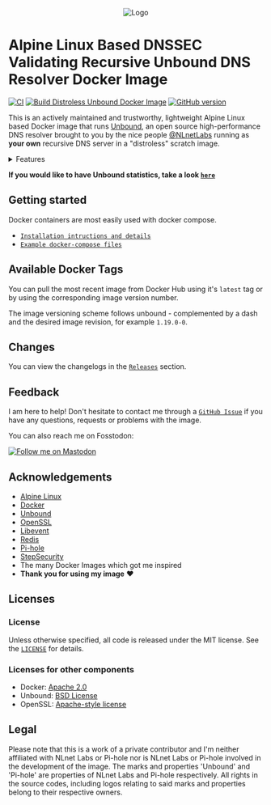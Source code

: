<p align="center">
    <img src="https://repository-images.githubusercontent.com/440215882/b79c7ae3-c3d4-4a6a-a1d7-d27fa626754b" alt="Logo">
</p>

# Alpine Linux Based DNSSEC Validating Recursive Unbound DNS Resolver Docker Image

[![CI](https://img.shields.io/github/actions/workflow/status/madnuttah/unbound-docker/cd.yaml?branch=main&label=CD&style=flat-square)](https://github.com/madnuttah/unbound-docker/blob/main/.github/workflows/cd.yaml)
[![Build Distroless Unbound Docker Image](https://img.shields.io/github/actions/workflow/status/madnuttah/unbound-docker/build-unbound.yaml?branch=main&label=madnuttah/unbound%20build%20status&style=flat-square)](https://github.com/madnuttah/unbound-docker/blob/main/.github/workflows/build-unbound.yaml)
[![GitHub version](https://img.shields.io/github/v/release/madnuttah/unbound-docker?include_prereleases&style=flat-square)](https://github.com/madnuttah/unbound-docker/releases)

This is an actively maintained and trustworthy, lightweight Alpine Linux based Docker image that runs [Unbound](https://unbound.net), an open source high-performance DNS resolver brought to you by the nice people [@NLnetLabs](https://github.com/NLnetLabs) running as **your own** recursive DNS server in a "distroless" scratch image.

<details> 
    
  <summary>Features</summary><br>
    
| Feature                                  | Supported          |
| ---------------------------------------- | ------------------ |
| Minimalist distroless scratch image      | :white_check_mark: |
| Unprivileged user                        | :white_check_mark: |
| Libevent                                 | :white_check_mark: |
| DNSSEC                                   | :white_check_mark: |
| DNSCrypt                                 | :white_check_mark: |
| DNSTap                                   | :white_check_mark: |
| DNS64                                    | :white_check_mark: |
| Draft-0x20 (caps-for-id: yes)            | :white_check_mark: |    
| DNS over HTTPS                           | :white_check_mark: |
| DNS over TLS                             | :white_check_mark: |
| QName Minimization                       | :white_check_mark: |
| Auth. zones with local copy of root zone | :white_check_mark: |
| Aggressive use of DNSSEC-Validated Cache | :white_check_mark: |
| Response Policy Zones                    | :white_check_mark: |
| Redis                                    | :white_check_mark: |
| Python                                   | :x:                |
| EDNS Client Subnet                       | :x:                |
| Optional Healthcheck                     | :white_check_mark: |
| Optional Statistics                      | :white_check_mark: |

</details>

**If you would like to have Unbound statistics, take a look [`here`](https://github.com/madnuttah/unbound-docker-stats)**

## Getting started

Docker containers are most easily used with docker compose.

 - [`Installation intructions and details`](https://github.com/madnuttah/unbound-docker/blob/main/doc/DETAILS.md)
 - [`Example docker-compose files`](https://github.com/madnuttah/unbound-docker/tree/main/doc/examples)

## Available Docker Tags

You can pull the most recent image from Docker Hub using it's `latest` tag or by using the corresponding image version number. 

The image versioning scheme follows unbound - complemented by a dash and the desired image revision, for example `1.19.0-0`.
    
## Changes
    
You can view the changelogs in the [`Releases`](https://github.com/madnuttah/unbound-docker/releases) section.

## Feedback

I am here to help! Don't hesitate to contact me through a [`GitHub Issue`](https://github.com/madnuttah/unbound-docker/issues) if you have any questions, requests or problems with the image. 

You can also reach me on Fosstodon: 

[![Follow me on Mastodon](https://img.shields.io/mastodon/follow/107779375129112763?domain=https%3A%2F%2Ffosstodon.org%2F&style=social)](https://fosstodon.org/@madnuttah)

## Acknowledgements

- [Alpine Linux](https://www.alpinelinux.org/)
- [Docker](https://www.docker.com/)
- [Unbound](https://unbound.net/)
- [OpenSSL](https://www.openssl.org/)
- [Libevent](https://libevent.org/)
- [Redis](https://redis.io/)
- [Pi-hole](https://pi-hole.net/)
- [StepSecurity](https://www.stepsecurity.io/)
- The many Docker Images which got me inspired
- **Thank you for using my image** ❤️

## Licenses

### License

Unless otherwise specified, all code is released under the MIT license.
See the [`LICENSE`](https://github.com/madnuttah/unbound-docker/blob/main/LICENSE) for details.

### Licenses for other components

- Docker: [Apache 2.0](https://github.com/docker/docker/blob/master/LICENSE)
- Unbound: [BSD License](https://unbound.nlnetlabs.nl/svn/trunk/LICENSE)
- OpenSSL: [Apache-style license](https://www.openssl.org/source/license.html)

## Legal

Please note that this is a work of a private contributor and I'm neither affiliated with NLnet Labs or Pi-hole nor is NLnet Labs or Pi-hole involved in the development of the image. The marks and properties 'Unbound' and 'Pi-hole' are properties of NLnet Labs and Pi-hole respectively. All rights in the source codes, including logos relating to said marks and properties belong to their respective owners.
